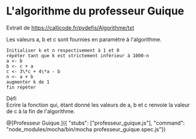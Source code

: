 # L'algorithme du professeur Guique

Extrait de https://callicode.fr/pydefis/Algorithme/txt

Les valeurs a, b et c sont fournies en paramètre à l'algorithme.

    Initialiser k et n respectivement à 1 et 0
    répéter tant que k est strictement inférieur à 1000-n
    a <- b
    b <- c + a
    c <- 3\*c + 4\*a - b
    n <- a + b
    augmenter k de 1
    fin répéter
Défi
<br/>Ecrire la fonction qui, étant donné les valeurs de a, b et c renvoie la valeur de c à la fin de l'algorithme.

@[Professeur Guique.]({ "stubs": ["professeur_guique.js"], "command": "node_modules/mocha/bin/mocha professeur_guique.spec.js"})
